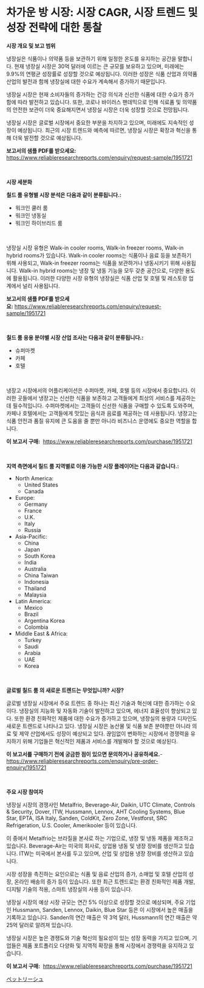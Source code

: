 <p><h1>차가운 방 시장: 시장 CAGR, 시장 트렌드 및 성장 전략에 대한 통찰</h1></p><p><strong>시장 개요 및 보고 범위</strong></p>
<p><p>냉장실은 식품이나 의약품 등을 보관하기 위해 일정한 온도를 유지하는 공간을 말합니다. 현재 냉장실 시장은 30억 달러에 이르는 큰 규모를 보유하고 있으며, 미래에는 9.9%의 연평균 성장률로 성장할 것으로 예상됩니다. 이러한 성장은 식품 산업과 의약품 산업의 발전과 함께 냉장실에 대한 수요가 계속해서 증가하기 때문입니다.</p><p>냉장실 시장은 현재 소비자들의 증가하는 건강 의식과 신선한 식품에 대한 수요가 증가함에 따라 발전하고 있습니다. 또한, 코로나 바이러스 팬데믹으로 인해 식료품 및 의약품의 안전한 보관이 더욱 중요해지면서 냉장실 시장은 더욱 성장할 것으로 전망됩니다.</p><p>냉장실 시장은 글로벌 시장에서 중요한 부분을 차지하고 있으며, 미래에도 지속적인 성장이 예상됩니다. 최근의 시장 트렌드와 예측에 따르면, 냉장실 시장은 확장과 혁신을 통해 더욱 발전할 것으로 예상됩니다.</p></p>
<p><strong>보고서의 샘플 PDF를 받으세요:</strong> <a href="https://www.reliableresearchreports.com/enquiry/request-sample/1951721">https://www.reliableresearchreports.com/enquiry/request-sample/1951721</a></p>
<p>&nbsp;</p>
<p><strong>시장 세분화</strong></p>
<p><strong>칠드 룸 유형별 시장 분석은 다음과 같이 분류됩니다.:</strong></p>
<p><ul><li>워크인 쿨러 룸</li><li>워크인 냉동실</li><li>워크인 하이브리드 룸</li></ul></p>
<p>&nbsp;</p>
<p><p>냉장실 시장 유형은 Walk-in cooler rooms, Walk-in freezer rooms, Walk-in hybrid rooms가 있습니다. Walk-in cooler rooms는 식품이나 음료 등을 보존하기 위해 사용되고, Walk-in freezer rooms는 식품을 보관하거나 냉동시키기 위해 사용됩니다. Walk-in hybrid rooms는 냉장 및 냉동 기능을 모두 갖춘 공간으로, 다양한 용도에 활용됩니다. 이러한 다양한 시장 유형의 냉장실은 식품 산업 및 호텔 및 레스토랑 업계에서 널리 사용됩니다.</p></p>
<p><strong>보고서의 샘플 PDF를 받으세요:</strong>&nbsp;<a href="https://www.reliableresearchreports.com/enquiry/request-sample/1951721">https://www.reliableresearchreports.com/enquiry/request-sample/1951721</a></p>
<p>&nbsp;</p>
<p><strong> 칠드 룸 응용 분야별 시장 산업 조사는 다음과 같이 분류됩니다.:</strong></p>
<p><ul><li>슈퍼마켓</li><li>카페</li><li>호텔</li></ul></p>
<p>&nbsp;</p>
<p><p>냉장고 시장에서의 어플리케이션은 수퍼마켓, 카페, 호텔 등의 시장에서 중요합니다. 이러한 곳들에서 냉장고는 신선한 식품을 보존하고 고객들에게 최상의 서비스를 제공하는 데 필수적입니다. 수퍼마켓에서는 고객들이 신선한 식품을 구매할 수 있도록 도와주며, 카페나 호텔에서는 고객들에게 맛있는 음식과 음료를 제공하는 데 사용됩니다. 냉장고는 식품 안전과 품질 유지에 큰 도움을 줄 뿐만 아니라 비즈니스 운영에도 중요한 역할을 합니다.</p></p>
<p><strong>이 보고서 구매:</strong>&nbsp; <a href="https://www.reliableresearchreports.com/purchase/1951721">https://www.reliableresearchreports.com/purchase/1951721</a></p>
<p>&nbsp;</p>
<p><strong>지역 측면에서 칠드 룸 지역별로 이용 가능한 시장 플레이어는 다음과 같습니다.:</strong></p>
<p><ul>
    <li>
        North America:
        <ul>
            <li>United States</li>
            <li>Canada</li>
        </ul>
    </li>
    <li>
        Europe:
        <ul>
            <li>Germany</li>
            <li>France</li>
            <li>U.K.</li>
            <li>Italy</li>
            <li>Russia</li>
        </ul>
    </li>
    <li>
        Asia-Pacific:
        <ul>
            <li>China</li>
            <li>Japan</li>
            <li>South Korea</li>
            <li>India</li>
            <li>Australia</li>
            <li>China Taiwan</li>
            <li>Indonesia</li>
            <li>Thailand</li>
            <li>Malaysia</li>
        </ul>
    </li>
    <li>
        Latin America:
        <ul>
            <li>Mexico</li>
            <li>Brazil</li>
            <li>Argentina Korea</li>
            <li>Colombia</li>
        </ul>
    </li>
    <li>
        Middle East & Africa:
        <ul>
            <li>Turkey</li>
            <li>Saudi</li>
            <li>Arabia</li>
            <li>UAE</li>
            <li>Korea</li>
        </ul>
    </li>
    </ul></p>
<p>&nbsp;</p>
<p><strong>글로벌 칠드 룸 의 새로운 트렌드는 무엇입니까? 시장?</strong></p>
<p><p>글로벌 냉장실 시장에서 주요 트렌드 중 하나는 최신 기술과 혁신에 대한 증가하는 수요이다. 냉장실의 지능화 및 자동화 기술이 발전하고 있으며, 에너지 효율성이 향상되고 있다. 또한 환경 친화적인 제품에 대한 수요가 증가하고 있으며, 냉장실의 용량과 디자인도 새로운 트렌드로 나타나고 있다. 냉장실 시장은 농산물 및 식품 보존 분야뿐만 아니라 의료 및 제약 산업에서도 성장이 예상되고 있다. 끊임없이 변화하는 시장에서 경쟁력을 유지하기 위해 기업들은 혁신적인 제품과 서비스를 개발해야 할 것으로 예상된다.</p></p>
<p><strong>이 보고서를 구매하기 전에 궁금한 점이 있으면 문의하거나 공유하세요.</strong>- <a href="https://www.reliableresearchreports.com/enquiry/pre-order-enquiry/1951721">https://www.reliableresearchreports.com/enquiry/pre-order-enquiry/1951721</a></p>
<p>&nbsp;</p>
<p><strong>주요 시장 참여자</strong></p>
<p><p>냉장실 시장의 경쟁사인 Metalfrio, Beverage-Air, Daikin, UTC Climate, Controls & Security, Dover, ITW, Hussmann, Lennox, AHT Cooling Systems, Blue Star, EPTA, ISA Italy, Sanden, ColdKit, Zero Zone, Vestforst, SRC Refrigeration, U.S. Cooler, Amerikooler 등이 있습니다. </p><p>이 중에서 Metalfrio는 브라질을 본사로 하는 기업으로, 냉장 및 냉동 제품을 제조하고 있습니다. Beverage-Air는 미국의 회사로, 상업용 냉동 및 냉장 장비를 생산하고 있습니다. ITW는 미국에서 본사를 두고 있으며, 산업 및 상업용 냉장 장비를 생산하고 있습니다.</p><p>시장 성장을 촉진하는 요인으로는 식품 및 음료 산업의 증가, 소매업 및 호텔 산업의 성장, 온라인 배송의 증가 등이 있습니다. 또한 최근 트렌드로는 환경 친화적인 제품 개발, 디지털 기술의 적용, 스마트 냉장실의 사용 등이 있습니다.</p><p>냉장실 시장의 예상 시장 규모는 연간 5% 이상으로 성장할 것으로 예상되며, 주요 기업인 Hussmann, Sanden, Lennox, Daikin, Blue Star 등은 이 시장에서 높은 매출을 기록하고 있습니다. Sanden의 연간 매출은 약 3억 달러, Hussmann의 연간 매출은 약 25억 달러로 알려져 있습니다.</p><p>냉장실 시장은 높은 경쟁도와 기술 혁신의 필요성이 있는 성장 동력을 가지고 있으며, 기업들은 제품 포트폴리오 다양화 및 지역적 확장을 통해 시장에서 경쟁력을 유지하고 있습니다.</p></p>
<p><strong>이 보고서 구매:</strong>&nbsp;&nbsp;<a href="https://www.reliableresearchreports.com/purchase/1951721">https://www.reliableresearchreports.com/purchase/1951721</a></p>
<p><p><a href="https://github.com/oqxogxyvqe90775/Market-Research-Report-List-1/blob/main/70593849166.md">ペットリーシュ</a></p></p>
